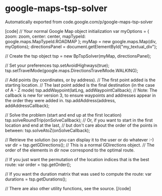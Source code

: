 # google-maps-tsp-solver
Automatically exported from code.google.com/p/google-maps-tsp-solver

[code]
// Your normal Google Map object initialization
var myOptions = {
  zoom: zoom,
  center: center,
  mapTypeId: google.maps.MapTypeId.ROADMAP
};
myMap = new google.maps.Map(div, myOptions);
directionsPanel = document.getElementById("my_textual_div");

// Create the tsp object
tsp = new BpTspSolver(myMap, directionsPanel);

// Set your preferences
tsp.setAvoidHighways(true);
tsp.setTravelMode(google.maps.DirectionsTravelMode.WALKING);

// Add points (by coordinates, or by address).
// The first point added is the starting location.
// The last point added is the final destination (in the case of A - Z mode)
tsp.addWaypoint(latLng, addWaypointCallback);  // Note: The callback is new for version 3, to ensure waypoints and addresses appear in the order they were added in.
tsp.addAddress(address, addAddressCallback);

// Solve the problem (start and end up at the first location)
tsp.solveRoundTrip(onSolveCallback);
// Or, if you want to start in the first location and end at the last,
// but don't care about the order of the points in between:
tsp.solveAtoZ(onSolveCallback);

// Retrieve the solution (so you can display it to the user or do whatever :-)
var dir = tsp.getGDirections();  // This is a normal GDirections object.
// The order of the elements in dir now correspond to the optimal route.

// If you just want the permutation of the location indices that is the best route:
var order = tsp.getOrder();

// If you want the duration matrix that was used to compute the route:
var durations = tsp.getDurations();

// There are also other utility functions, see the source.
[/code]
